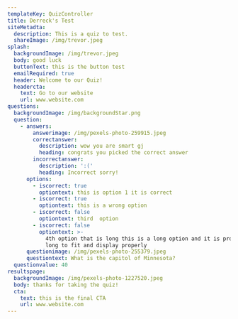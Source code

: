 ```yaml
---
templateKey: QuizController
title: Derreck's Test
siteMetadta:
  description: This is a quiz to test.
  shareImage: /img/trevor.jpeg
splash:
  backgroundImage: /img/trevor.jpeg
  body: good luck
  buttonText: this is the button test
  emailRequired: true
  header: Welcome to our Quiz!
  headercta:
    text: Go to our website
    url: www.website.com
questions:
  backgroundImage: /img/backgroundStar.png
  question:
    - answers:
        answerimage: /img/pexels-photo-259915.jpeg
        correctanswer:
          description: wow you are smart gj
          heading: congrats you picked the correct answer
        incorrectanswer:
          description: ':('
          heading: Incorrect sorry!
      options:
        - iscorrect: true
          optiontext: this is option 1 it is correct
        - iscorrect: true
          optiontext: this is a wrong option
        - iscorrect: false
          optiontext: third  option
        - iscorrect: false
          optiontext: >-
            4th option that is long this is a long option and it is probably too
            long to fit and display properly
      questionimage: /img/pexels-photo-255379.jpeg
      questiontext: What is the capitol of Minnesota?
  questionvalue: 40
resultspage:
  backgroundImage: /img/pexels-photo-1227520.jpeg
  body: thanks for taking the quiz!
  cta:
    text: this is the final CTA
    url: www.website.com
---
```


